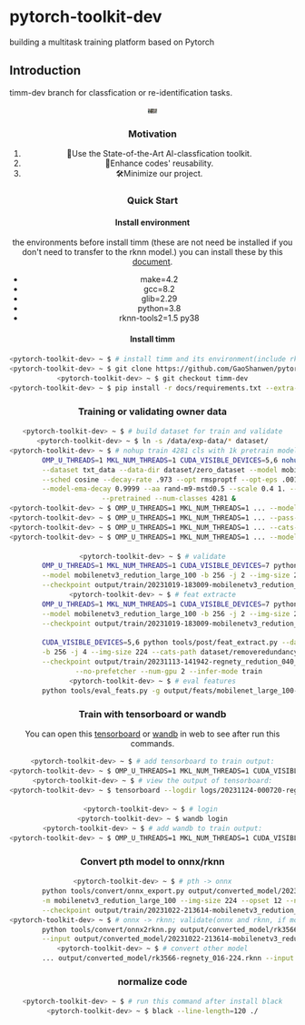 # pytorch-toolkit-dev

building a multitask training platform based on Pytorch

## Introduction

timm-dev branch for classfication or re-identification tasks.

<div align="center">
    <img src="https://github.com/GaoShanwen/pytorch-toolkit-dev/blob/timm-dev/docs/demo4reid.jpg" width="3%" alt="" 
</div>

### Motivation

1. 👀Use the State-of-the-Art AI-classfication toolkit.
2. 🚀Enhance codes' reusability.
3. 🛠️Minimize our project.

### Quick Start

#### Install environment

the environments before install timm (these are not need be installed if you don't need to transfer to the rknn model.)
you can install these by this [document](https://github.com/GaoShanwen/pytorch-toolkit-dev/blob/timm-dev/docs/environment.md).

+ make=4.2
+ gcc=8.2
+ glib=2.29
+ python=3.8
+ rknn-tools2=1.5 py38

#### Install timm

```bash
<pytorch-toolkit-dev> ~ $ # install timm and its environment(include rknn-tools2)
<pytorch-toolkit-dev> ~ $ git clone https://github.com/GaoShanwen/pytorch-toolkit-dev.git
<pytorch-toolkit-dev> ~ $ git checkout timm-dev
<pytorch-toolkit-dev> ~ $ pip install -r docs/requirements.txt --extra-index-url https://download.pytorch.org/whl/cu102
```

### Training or validating owner data

```bash
<pytorch-toolkit-dev> ~ $ # build dataset for train and validate
<pytorch-toolkit-dev> ~ $ ln -s /data/exp-data/* dataset/
<pytorch-toolkit-dev> ~ $ # nohup train 4281 cls with 1k pretrain model; resize-256,crop-224,rand aa, re-0.2;
        OMP_U_THREADS=1 MKL_NUM_THREADS=1 CUDA_VISIBLE_DEVICES=5,6 nohup python -m torch.distributed.launch --nproc_per_node=2 --master_port=40401 tools/train.py \
        --dataset txt_data --data-dir dataset/zero_dataset --model mobilenetv3_redution_large_100 -b 256 --epochs 60 --decay-epochs 2.4 \
        --sched cosine --decay-rate .973 --opt rmsproptf --opt-eps .001 -j 4 --warmup-lr 1e-5 --warmup-epochs 5 --weight-decay 1e-5 --model-ema \
        --model-ema-decay 0.9999 --aa rand-m9-mstd0.5 --scale 0.4 1. --remode pixel --reprob 0.2 --amp --lr-base .001875 --lr-noise 0.07 0.15 \
        --pretrained --num-classes 4281 &
<pytorch-toolkit-dev> ~ $ OMP_U_THREADS=1 MKL_NUM_THREADS=1 ... --model mobilenetv3_redution_large_100.miil_in21k_ft_in1k
<pytorch-toolkit-dev> ~ $ OMP_U_THREADS=1 MKL_NUM_THREADS=1 ... --pass-path dataset/zero_dataset/pass_cats2.txt --num-classes 4091
<pytorch-toolkit-dev> ~ $ OMP_U_THREADS=1 MKL_NUM_THREADS=1 ... --cats-path dataset/zero_dataset/save_cats2.txt
<pytorch-toolkit-dev> ~ $ OMP_U_THREADS=1 MKL_NUM_THREADS=1 ... --model-kwargs reduction_dim=64

<pytorch-toolkit-dev> ~ $ # validate
        OMP_U_THREADS=1 MKL_NUM_THREADS=1 CUDA_VISIBLE_DEVICES=7 python tools/validate.py --dataset txt_data --data-dir dataset/zero_dataset \
        --model mobilenetv3_redution_large_100 -b 256 -j 2 --img-size 224 --num-classes 4281 \
        --checkpoint output/train/20231019-183009-mobilenetv3_redution_large_100-224/model_best.pth.tar --crop-pct .875
<pytorch-toolkit-dev> ~ $ # feat extracte
        OMP_U_THREADS=1 MKL_NUM_THREADS=1 CUDA_VISIBLE_DEVICES=7 python tools/post/feat_extract.py --dataset txt_data --data-dir dataset/zero_dataset \
        --model mobilenetv3_redution_large_100 -b 256 -j 2 --img-size 224 --results-dir output/feats/mobilenet_large_100 --num-classes 4281 \
        --checkpoint output/train/20231019-183009-mobilenetv3_redution_large_100-224/model_best.pth.tar --crop-pct 1. --infer-mode train

        CUDA_VISIBLE_DEVICES=5,6 python tools/post/feat_extract.py --dataset txt_data --data-dir dataset/removeredundancy --model regnety_redution_040.ra3_in1k \
        -b 256 -j 4 --img-size 224 --cats-path dataset/removeredundancy/save_cats.txt --pass-path '' --num-classes 629 --num-choose 0 629 \
        --checkpoint output/train/20231113-141942-regnety_redution_040_ra3_in1k-224/model_best.pth.tar --results-dir output/feats/regnety_040 \
        --no-prefetcher --num-gpu 2 --infer-mode train
<pytorch-toolkit-dev> ~ $ # eval features
        python tools/eval_feats.py -g output/feats/mobilenet_large_100-train.npz -q output/feats/mobilenet_large_100-val.npz
```

### Train with tensorboard or wandb

You can open this [tensorboard](http://localhost:6006/) or [wandb](https://wandb.ai/) in web to see after run this commands.

```bash
<pytorch-toolkit-dev> ~ $ # add tensorboard to train output:
<pytorch-toolkit-dev> ~ $ OMP_U_THREADS=1 MKL_NUM_THREADS=1 CUDA_VISIBLE_DEVICES=5,6 ... --tensorboard logs
<pytorch-toolkit-dev> ~ $ # view the output of tensorboard:
<pytorch-toolkit-dev> ~ $ tensorboard --logdir logs/20231124-000720-regnety_redution_040_ra3_in1k-224

<pytorch-toolkit-dev> ~ $ # login 
<pytorch-toolkit-dev> ~ $ wandb login
<pytorch-toolkit-dev> ~ $ # add wandb to train output:
<pytorch-toolkit-dev> ~ $ OMP_U_THREADS=1 MKL_NUM_THREADS=1 CUDA_VISIBLE_DEVICES=5,6 ... --log-wandb
```

### Convert pth model to onnx/rknn

```bash
<pytorch-toolkit-dev> ~ $ # pth -> onnx
        python tools/convert/onnx_export.py output/converted_model/20231022-213614-mobilenetv3_redution_large_100-224.onnx \
        -m mobilenetv3_redution_large_100 --img-size 224 --opset 12 --num-classes 4281 \
        --checkpoint output/train/20231022-213614-mobilenetv3_redution_large_100-224/model_best.pth.tar 
<pytorch-toolkit-dev> ~ $ # onnx -> rknn; validate(onnx and rknn, if model is cls model) model
        python tools/convert/onnx2rknn.py output/converted_model/rk3566-mobilenetv3-224.rknn \
        --input output/converted_model/20231022-213614-mobilenetv3_redution_large_100-224.onnx
<pytorch-toolkit-dev> ~ $ # convert other model
        ... output/converted_model/rk3566-regnety_016-224.rknn --input output/converted_model/... 
```

### normalize code

```bash
<pytorch-toolkit-dev> ~ $ # run this command after install black
<pytorch-toolkit-dev> ~ $ black --line-length=120 ./
```
